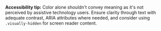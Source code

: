 **Accessibility tip:** Color alone shouldn't convey meaning as it's not perceived by assistive technology users. Ensure clarity through text with adequate contrast, ARIA attributes where needed, and consider using `.visually-hidden` for screen reader content.
